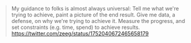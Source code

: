 > My guidance to folks is almost always universal: Tell me what we're trying to achieve, paint a picture of the end result. Give me data, a defense, on why we're trying to achieve it. Measure the progress, and set constraints (e.g. time, spend) to achieve results. <https://twitter.com/zeeg/status/1752040672465658179>


